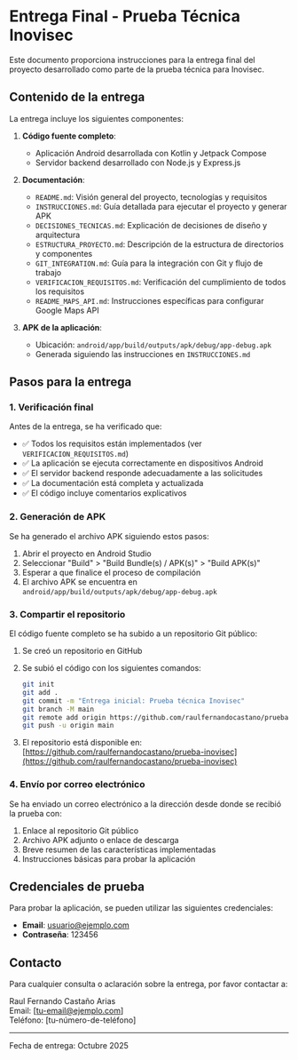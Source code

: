 # Entrega Final - Prueba Técnica Inovisec

Este documento proporciona instrucciones para la entrega final del proyecto desarrollado como parte de la prueba técnica para Inovisec.

## Contenido de la entrega

La entrega incluye los siguientes componentes:

1. **Código fuente completo**:
   - Aplicación Android desarrollada con Kotlin y Jetpack Compose
   - Servidor backend desarrollado con Node.js y Express.js

2. **Documentación**:
   - `README.md`: Visión general del proyecto, tecnologías y requisitos
   - `INSTRUCCIONES.md`: Guía detallada para ejecutar el proyecto y generar APK
   - `DECISIONES_TECNICAS.md`: Explicación de decisiones de diseño y arquitectura
   - `ESTRUCTURA_PROYECTO.md`: Descripción de la estructura de directorios y componentes
   - `GIT_INTEGRATION.md`: Guía para la integración con Git y flujo de trabajo
   - `VERIFICACION_REQUISITOS.md`: Verificación del cumplimiento de todos los requisitos
   - `README_MAPS_API.md`: Instrucciones específicas para configurar Google Maps API

3. **APK de la aplicación**:
   - Ubicación: `android/app/build/outputs/apk/debug/app-debug.apk`
   - Generada siguiendo las instrucciones en `INSTRUCCIONES.md`

## Pasos para la entrega

### 1. Verificación final

Antes de la entrega, se ha verificado que:

- ✅ Todos los requisitos están implementados (ver `VERIFICACION_REQUISITOS.md`)
- ✅ La aplicación se ejecuta correctamente en dispositivos Android
- ✅ El servidor backend responde adecuadamente a las solicitudes
- ✅ La documentación está completa y actualizada
- ✅ El código incluye comentarios explicativos

### 2. Generación de APK

Se ha generado el archivo APK siguiendo estos pasos:

1. Abrir el proyecto en Android Studio
2. Seleccionar "Build" > "Build Bundle(s) / APK(s)" > "Build APK(s)"
3. Esperar a que finalice el proceso de compilación
4. El archivo APK se encuentra en `android/app/build/outputs/apk/debug/app-debug.apk`

### 3. Compartir el repositorio

El código fuente completo se ha subido a un repositorio Git público:

1. Se creó un repositorio en GitHub
2. Se subió el código con los siguientes comandos:
   ```bash
   git init
   git add .
   git commit -m "Entrega inicial: Prueba técnica Inovisec"
   git branch -M main
   git remote add origin https://github.com/raulfernandocastano/prueba-inovisec.git
   git push -u origin main
   ```

3. El repositorio está disponible en: [https://github.com/raulfernandocastano/prueba-inovisec](https://github.com/raulfernandocastano/prueba-inovisec)

### 4. Envío por correo electrónico

Se ha enviado un correo electrónico a la dirección desde donde se recibió la prueba con:

1. Enlace al repositorio Git público
2. Archivo APK adjunto o enlace de descarga
3. Breve resumen de las características implementadas
4. Instrucciones básicas para probar la aplicación

## Credenciales de prueba

Para probar la aplicación, se pueden utilizar las siguientes credenciales:

- **Email**: usuario@ejemplo.com
- **Contraseña**: 123456

## Contacto

Para cualquier consulta o aclaración sobre la entrega, por favor contactar a:

Raul Fernando Castaño Arias  
Email: [tu-email@ejemplo.com]  
Teléfono: [tu-número-de-teléfono]

---

Fecha de entrega: Octubre 2025
